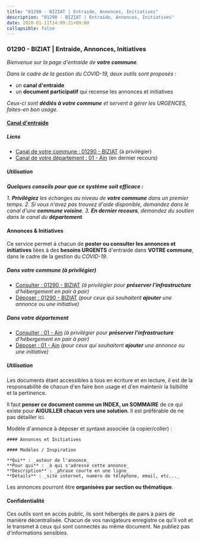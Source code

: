 ```yaml
---
title: "01290 - BIZIAT | Entraide, Annonces, Initiatives"
description: "01290 - BIZIAT | Entraide, Annonces, Initiatives"
date: 2020-01-11T14:09:21+09:00
collapsible: false
---
```


### 01290 - BIZIAT | Entraide, Annonces, Initiatives

_Bienvenue sur la page d'entraide de **votre commune**_.

_Dans le cadre de la gestion du COVID-19, deux outils sont proposés :_

- un **canal d'entraide**
- un **document participatif** qui recense les annonces et initiatives

_Ceux-ci sont **dédiés à votre commune** et servent à gérer les URGENCES, faites-en bon usage._

#### [Canal d'entraide](https://entraide.stopcoronavirus.tech/#/channel/01290_biziat)

##### Liens

- [Canal de votre commune : 01290 	- BIZIAT](https://entraide.stopcoronavirus.tech/#/channel/01290_biziat) (à privilégier)
- [Canal de votre département : 01 	- Ain](https://entraide.stopcoronavirus.tech/#/channel/01_ain) (en dernier recours)

##### Utilisation

_**Quelques conseils pour que ce système soit efficace :**_

_1. **Privilégiez** les échanges au niveau de **votre commune** dans un premier temps._
_2. Si vous n'avez pas trouvez d'aide disponible, demandez dans le canal d'une **commune voisine**._
_3. **En dernier recours**, demandez du soutien dans le canal du **département**._

#### Annonces & Initiatives


Ce service permet à chacun de **poster ou consulter les annonces et initiatives** liées à des **besoins
URGENTS** d'entraide dans **VOTRE commune**, dans le cadre de la gestion du _COVID-19_.

##### Dans votre commune (à privilégier)

- [Consulter : 01290 	- BIZIAT](https://docs.stopcoronavirus.tech/#/r/markdown/01290_biziat/4XTTM1SNMuABNPRPwsbXf8fdZgL5MMJKqZrZJ684H7BBNkYVx) _(à privilégier pour **préserver l'infrastructure** d'hébergement en pair à pair)_
- [Déposer : 01290 	- BIZIAT](https://docs.stopcoronavirus.tech/#/w/markdown/01290_biziat/4XTTM1SNMuABNPRPwsbXf8fdZgL5MMJKqZrZJ684H7BBNkYVx-K3TgUqdrWjnESuZwVMGBA4TLTqZk5AfbETuB3wrZHJEcUkYe61Posp1uJ7VogLW7XrkposiFygk7bR6xVkNmBmU9QMWLYTB6WNwCR5AdjX8xwc3byaACwAkU2rPieqwrTSEmMRvJ) _(pour ceux qui souhaitent **ajouter** une annonce ou une initiative)_

##### Dans votre département

- [Consulter : 01 	- Ain](https://docs.stopcoronavirus.tech/#/r/markdown/01_ain/4XTTM9F5Lu5rzByUwAPpyzfuAZHNExy1TWE3X3wiTrPFfiAJr) _(à privilégier pour **préserver l'infrastructure** d'hébergement en pair à pair)_
- [Déposer : 01 	- Ain](https://docs.stopcoronavirus.tech/#/w/markdown/01_ain/4XTTM9F5Lu5rzByUwAPpyzfuAZHNExy1TWE3X3wiTrPFfiAJr-K3TgUnxzeFoJA4CB58vXNvKXURJneTNZHUsypAQGicGiZu7AS2sPbjspGpj7s3MmMv58YhkLaSUMQMHaiKAfoMv6wF36Urxbqqh8MmnXpnKkbVhnAishABEkMRAiyAt8GGJ1Jer2) _(pour ceux qui souhaitent **ajouter** une annonce ou une initiative)_


##### Utilisation

Les documents étant accessibles à tous en écriture et en lecture, il est de la
responsabilité de chacun d'en faire bon usage et d'en maintenir la lisibilité
et la pertinence.

Il faut **penser ce document comme un INDEX, un SOMMAIRE** de ce qui existe
pour **AIGUILLER chacun vers une solution**. Il est préférable de ne pas détailler ici.

Modèle d'annonce à déposer et syntaxe associée (à copier/coller) :

    #### Annonces et Initiatives

    #### Modèles / Inspiration

    **Qui** : _auteur de l'annonce_
    **Pour qui** : _à qui s'adresse cette annonce_
    **Description** : _phrase courte en une ligne_
    **Détails** : _site internet, numéro de téléphone, email, etc..._


Les annonces pourront être **organisées par section ou thématique**.

#### Confidentialité

Ces outils sont en accès public, ils sont hébergés de pairs à pairs de manière décentralisée.
Chacun de vos navigateurs enregistre ce qu'il voit et le transmet à ceux qui sont connectés au même document.
Ne publiez pas d'informations sensibles.
